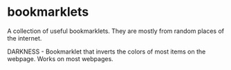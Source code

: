 # bookmarklets
A collection of useful bookmarklets. They are mostly from random places of the internet.

DARKNESS - Bookmarklet that inverts the colors of most items on the webpage. Works on most webpages.
